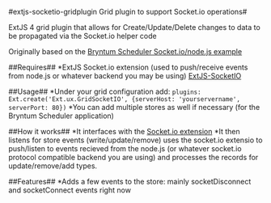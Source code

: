 #extjs-socketio-gridplugin Grid plugin to support Socket.io operations#

ExtJS 4 grid plugin that allows for Create/Update/Delete changes to data to be propagated via the Socket.io helper code

Originally based on the [Bryntum Scheduler Socket.io/node.js example](http://bryntum.com/blog/nodejs-ext-scheduler-realtime-updates/)

##Requires##
*ExtJS Socket.io extension (used to push/receive events from node.js or whatever backend you may be using) [ExtJS-SocketIO](https://github.com/softwarezman/extjs-socketio)

##Usage##
*Under your grid configuration add: ```plugins: Ext.create('Ext.ux.GridSocketIO', {serverHost: 'yourservername', serverPort: 80})```
*You can add multiple stores as well if necessary (for the Bryntum Scheduler application)

##How it works##
*It interfaces with the [Socket.io extension](https://github.com/softwarezman/extjs-socketio)
*It then listens for store events (write/update/remove) uses the socket.io extensio to push/listen to events recieved from the node.js (or whatever socket.io protocol compatible backend you are using) and processes the records for update/remove/add types.

##Features##
*Adds a few events to the store: mainly socketDisconnect and socketConnect events right now